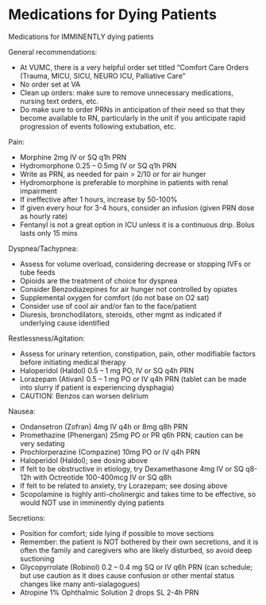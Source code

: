 # Medications for Dying Patients

Medications for IMMINENTLY dying patients

General recommendations:

-   At VUMC, there is a very helpful order set titled “Comfort Care
    Orders (Trauma, MICU, SICU, NEURO ICU, Palliative Care”
-   No order set at VA
-   Clean up orders: make sure to remove unnecessary medications,
    nursing text orders, etc.
-   Do make sure to order PRNs in anticipation of their need so that
    they become available to RN, particularly in the unit if you
    anticipate rapid progression of events following extubation, etc.

Pain:

-   Morphine 2mg IV or SQ q1h PRN
-   Hydromorphone 0.25 – 0.5mg IV or SQ q1h PRN
-   Write as PRN, as needed for pain > 2/10 or for air hunger
-   Hydromorphone is preferable to morphine in patients with renal
    impairment
-   If ineffective after 1 hours, increase by 50-100%
-   If given every hour for 3-4 hours, consider an infusion (given PRN
    dose as hourly rate)
-   Fentanyl is not a great option in ICU unless it is a continuous
    drip. Bolus lasts only 15 mins

Dyspnea/Tachypnea:

-   Assess for volume overload, considering decrease or stopping IVFs or
    tube feeds
-   Opioids are the treatment of choice for dyspnea
-   Consider Benzodiazepines for air hunger not controlled by opiates
-   Supplemental oxygen for comfort (do not base on O2 sat)
-   Consider use of cool air and/or fan to the face/patient
-   Diuresis, bronchodilators, steroids, other mgmt as indicated if
    underlying cause identified

Restlessness/Agitation:

-   Assess for urinary retention, constipation, pain, other modifiable
    factors before initiating medical therapy
-   Haloperidol (Haldol) 0.5 – 1 mg PO, IV or SQ q4h PRN
-   Lorazepam (Ativan) 0.5 – 1 mg PO or IV q4h PRN (tablet can be made
    into slurry if patient is experiencing dysphagia)
-   CAUTION: Benzos can worsen delirium

Nausea:

-   Ondansetron (Zofran) 4mg IV q4h or 8mg q8h PRN
-   Promethazine (Phenergan) 25mg PO or PR q6h PRN; caution can be very
    sedating
-   Prochlorperazine (Compazine) 10mg PO or IV q4h PRN
-   Haloperidol (Haldol); see dosing above
-   If felt to be obstructive in etiology, try Dexamethasone 4mg IV or
    SQ q8-12h with Octreotide 100-400mcg IV or SQ q8h
-   If felt to be related to anxiety, try Lorazepam; see dosing above
-   Scopolamine is highly anti-cholinergic and takes time to be
    effective, so would NOT use in imminently dying patients

Secretions:

-   Position for comfort; side lying if possible to move sections
-   Remember: the patient is NOT bothered by their own secretions, and
    it is often the family and caregivers who are likely disturbed, so
    avoid deep suctioning
-   Glycopyrrolate (Robinol) 0.2 – 0.4 mg SQ or IV q6h PRN (can
    schedule; but use caution as it does cause confusion or other mental
    status changes like many anti-sialagogues)
-   Atropine 1% Ophthalmic Solution 2 drops SL 2-4h PRN
